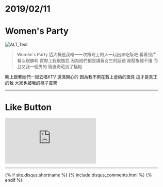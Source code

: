 # 2019/02/11
# Women's Party

![ALT_Text](https://s9443112.github.io/github_blog/2019/2019-02-11/IMG_1486.JPG)

>Women's Party
這大概是我唯一一次跟班上的人一起出來吃飯吧
看著照片看似很勝利
實際上我很尷尬
因為她們都是講著女生的話題
我壓根聽不懂 而且又我一個男的
簡直奇葩到了極點

晚上跟著她們一起去唱KTV
還滿開心的 因為我不用在戴上虛偽的面具
這才是真正的我 大家也被我的樣子震驚


* * *

# Like Button

<iframe class="lc-margin-top-64 lc-margin-bottom-32 lc-mobile" data-v-b66e9a5a="" frameborder="0" src="https://button.like.co/in/embed/s9443112/button"> </iframe>

* * *

{% if site.disqus.shortname %}
  {% include disqus_comments.html %}
{% endif %}